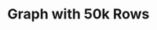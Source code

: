 <script setup>
  import Graph50k from './Graph50k.vue'
</script>

# Graph with 50k Rows

<Graph50k />
